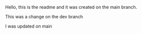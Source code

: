 Hello, this is the readme and it was created on the main branch.


This was a change on the dev branch


I was updated on main